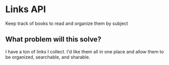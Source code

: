 # Links API
Keep track of books to read and organize them by subject

## What problem will this solve?

I have a ton of links I collect. I'd like them all in one place and allow them to be organized, searchable, and sharable.

